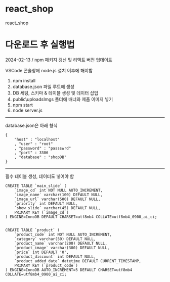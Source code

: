 # react_shop
react_shop

<div>
	<h1>다운로드 후 실행법</h1>
	<p>2024-02-13 / npm 패키지 갱신 및 리액트 버전 업데이트</p>
	<p>VSCode 콘솔창에 node.js 설치 이후에 해야함</p>
	<ol>
		<li>
			npm install
		</li>
		<li>
			database.json 파일 루트에 생성
		</li>
		<li>
			DB 세팅, 스키마 & 테이블 생성 및 데이터 삽입
		</li>
		<li>
			public\uploadsImgs 폴더에 배너와 제품 이미지 넣기
		</li>
		<li>
			npm start
		</li>
		<li>
			node server.js
		</li>
	</ol>
</div>
<hr/>

<div>
	<p>database.json은 아래 형식</p>

	{
		"host" : "localhost"
		, "user" : "root"
		, "password" : "passswrd"
		, "port" : 3306
		, "database" : "shopDB"
	}
</div>

<hr/>
<div>
	<p>필수 테이블 생성, 데이터도 넣어야 함</p>

	CREATE TABLE `main_slide` (
		`image_cd` int NOT NULL AUTO_INCREMENT,
		`image_name` varchar(100) DEFAULT NULL,
		`image_url` varchar(500) DEFAULT NULL,
		`priority` int DEFAULT NULL,
		`show_slide` varchar(45) DEFAULT NULL,
		PRIMARY KEY (`image_cd`)
	) ENGINE=InnoDB DEFAULT CHARSET=utf8mb4 COLLATE=utf8mb4_0900_ai_ci;


	CREATE TABLE `product` (
		`product_code` int NOT NULL AUTO_INCREMENT,
		`category` varchar(50) DEFAULT NULL,
		`product_name` varchar(200) DEFAULT NULL,
		`product_image` varchar(300) DEFAULT NULL,
		`price` int DEFAULT '0',
		`product_discount` int DEFAULT NULL,
		`product_added_date` datetime DEFAULT CURRENT_TIMESTAMP,
		PRIMARY KEY (`product_code`)
	) ENGINE=InnoDB AUTO_INCREMENT=5 DEFAULT CHARSET=utf8mb4 COLLATE=utf8mb4_0900_ai_ci;


</div>